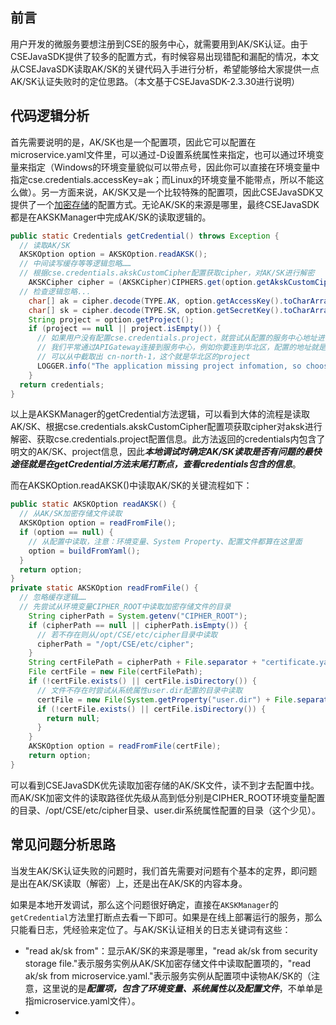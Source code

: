 ## 前言
用户开发的微服务要想注册到CSE的服务中心，就需要用到AK/SK认证。由于CSEJavaSDK提供了较多的配置方式，有时候容易出现错配和漏配的情况，本文从CSEJavaSDK读取AK/SK的关键代码入手进行分析，希望能够给大家提供一点AK/SK认证失败时的定位思路。（本文基于CSEJavaSDK-2.3.30进行说明）

## 代码逻辑分析

首先需要说明的是，AK/SK也是一个配置项，因此它可以配置在microservice.yaml文件里，可以通过-D设置系统属性来指定，也可以通过环境变量来指定（Windows的环境变量貌似可以带点号，因此你可以直接在环境变量中指定cse.credentials.accessKey=ak；而Linux的环境变量不能带点，所以不能这么做）。另一方面来说，AK/SK又是一个比较特殊的配置项，因此CSEJavaSDK又提供了一个[加密存储](https://support.huaweicloud.com/devg-cse/cse_03_0088.html)的配置方式。无论AK/SK的来源是哪里，最终CSEJavaSDK都是在AKSKManager中完成AK/SK的读取逻辑的。
```java
public static Credentials getCredential() throws Exception {
  // 读取AK/SK
  AKSKOption option = AKSKOption.readAKSK();
  // 中间读写缓存等等逻辑忽略……
  // 根据cse.credentials.akskCustomCipher配置获取cipher，对AK/SK进行解密
    AKSKCipher cipher = (AKSKCipher)CIPHERS.get(option.getAkskCustomCipher());
  // 检查逻辑忽略...
    char[] ak = cipher.decode(TYPE.AK, option.getAccessKey().toCharArray());
    char[] sk = cipher.decode(TYPE.SK, option.getSecretKey().toCharArray());
    String project = option.getProject();
    if (project == null || project.isEmpty()) {
      // 如果用户没有配置cse.credentials.project，就尝试从配置的服务中心地址进行解析，具体的代码忽略……
      // 我们平常通过APIGateway连接到服务中心，例如你要连到华北区，配置的地址就是这样的 https://cse.cn-north-1.myhuaweicloud.com
      // 可以从中截取出 cn-north-1，这个就是华北区的project
      LOGGER.info("The application missing project infomation, so choose a nearest one [{}]", project);
    }
  return credentials;
}
```
以上是AKSKManager的getCredential方法逻辑，可以看到大体的流程是读取AK/SK、根据cse.credentials.akskCustomCipher配置项获取cipher对aksk进行解密、获取cse.credentials.project配置信息。此方法返回的credentials内包含了明文的AK/SK、project信息，因此***本地调试时确定AK/SK读取是否有问题的最快途径就是在getCredential方法末尾打断点，查看credentials包含的信息***。

而在AKSKOption.readAKSK()中读取AK/SK的关键流程如下：
```java
public static AKSKOption readAKSK() {
  // 从AK/SK加密存储文件读取
  AKSKOption option = readFromFile();
  if (option == null) {
    // 从配置中读取，注意：环境变量、System Property、配置文件都算在这里面
    option = buildFromYaml();
  }
  return option;
}
private static AKSKOption readFromFile() {
  // 忽略缓存逻辑……
  // 先尝试从环境变量CIPHER_ROOT中读取加密存储文件的目录
    String cipherPath = System.getenv("CIPHER_ROOT");
    if (cipherPath == null || cipherPath.isEmpty()) {
      // 若不存在则从/opt/CSE/etc/cipher目录中读取
      cipherPath = "/opt/CSE/etc/cipher";
    }
    String certFilePath = cipherPath + File.separator + "certificate.yaml";
    File certFile = new File(certFilePath);
    if (!certFile.exists() || certFile.isDirectory()) {
      // 文件不存在时尝试从系统属性user.dir配置的目录中读取
      certFile = new File(System.getProperty("user.dir") + File.separator + "certificate.yaml");
      if (!certFile.exists() || certFile.isDirectory()) {
        return null;
      }
    }
    AKSKOption option = readFromFile(certFile);
    return option;
}
```
可以看到CSEJavaSDK优先读取加密存储的AK/SK文件，读不到才去配置中找。而AK/SK加密文件的读取路径优先级从高到低分别是CIPHER_ROOT环境变量配置的目录、/opt/CSE/etc/cipher目录、user.dir系统属性配置的目录（这个少见）。

## 常见问题分析思路

当发生AK/SK认证失败的问题时，我们首先需要对问题有个基本的定界，即问题是出在AK/SK读取（解密）上，还是出在AK/SK的内容本身。

如果是本地开发调试，那么这个问题很好确定，直接在`AKSKManager`的`getCredential`方法里打断点去看一下即可。如果是在线上部署运行的服务，那么只能看日志，凭经验来定位了。与AK/SK认证相关的日志关键词有这些：
- "read ak/sk from"：显示AK/SK的来源是哪里，"read ak/sk from security storage file."表示服务实例从AK/SK加密存储文件中读取配置项的，"read ak/sk from microservice.yaml."表示服务实例从配置项中读物AK/SK的（注意，这里说的是***配置项，包含了环境变量、系统属性以及配置文件***，不单单是指microservice.yaml文件）。
- 
